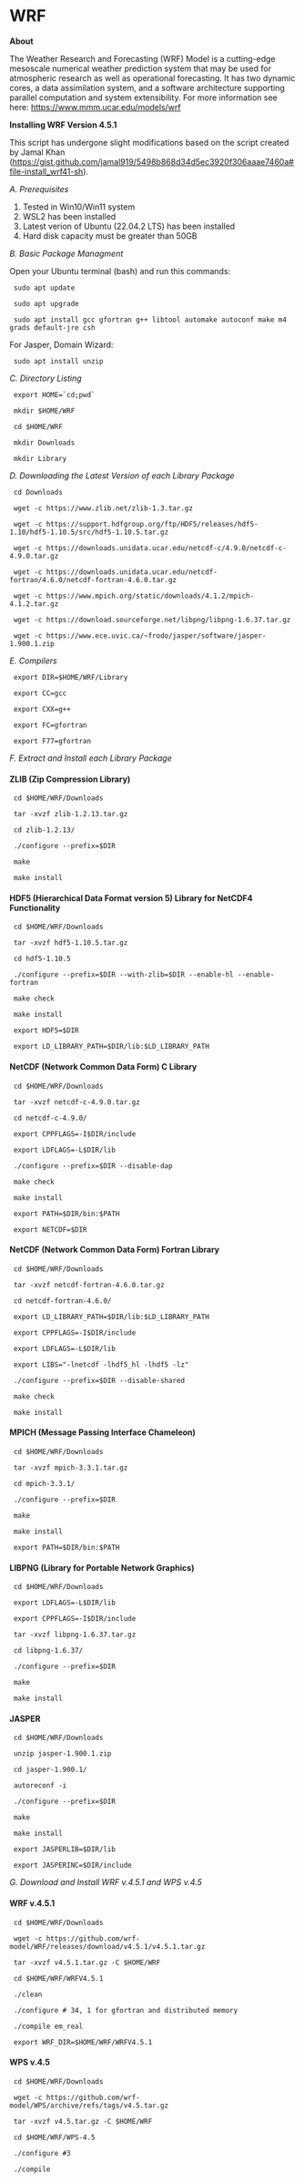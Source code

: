 # WRF

**About**

The Weather Research and Forecasting (WRF) Model is a cutting-edge mesoscale numerical weather prediction system that may be used for atmospheric research as well as operational forecasting. It has two dynamic cores, a data assimilation system, and a software architecture supporting parallel computation and system extensibility. For more information see here:
https://www.mmm.ucar.edu/models/wrf

**Installing WRF Version 4.5.1**

This script has undergone slight modifications based on the script created by Jamal Khan (https://gist.github.com/jamal919/5498b868d34d5ec3920f306aaae7460a#file-install_wrf41-sh).

_A. Prerequisites_
1) Tested in Win10/Win11 system
2) WSL2 has been installed
3) Latest verion of Ubuntu (22.04.2 LTS) has been installed
4) Hard disk capacity must be greater than 50GB

_B. Basic Package Managment_

Open your Ubuntu terminal (bash) and run this commands:

     sudo apt update
  
     sudo apt upgrade
  
     sudo apt install gcc gfortran g++ libtool automake autoconf make m4 grads default-jre csh
  
For Jasper, Domain Wizard:

     sudo apt install unzip

_C. Directory Listing_

     export HOME=`cd;pwd`
  
     mkdir $HOME/WRF
  
     cd $HOME/WRF
  
     mkdir Downloads
     
     mkdir Library

_D. Downloading the Latest Version of each Library Package_

     cd Downloads

     wget -c https://www.zlib.net/zlib-1.3.tar.gz
     
     wget -c https://support.hdfgroup.org/ftp/HDF5/releases/hdf5-1.10/hdf5-1.10.5/src/hdf5-1.10.5.tar.gz
     
     wget -c https://downloads.unidata.ucar.edu/netcdf-c/4.9.0/netcdf-c-4.9.0.tar.gz
     
     wget -c https://downloads.unidata.ucar.edu/netcdf-fortran/4.6.0/netcdf-fortran-4.6.0.tar.gz
     
     wget -c https://www.mpich.org/static/downloads/4.1.2/mpich-4.1.2.tar.gz
     
     wget -c https://download.sourceforge.net/libpng/libpng-1.6.37.tar.gz
     
     wget -c https://www.ece.uvic.ca/~frodo/jasper/software/jasper-1.900.1.zip

_E. Compilers_

     export DIR=$HOME/WRF/Library
     
     export CC=gcc
     
     export CXX=g++
     
     export FC=gfortran
     
     export F77=gfortran

_F. Extract and Install each Library Package_

#### ZLIB (Zip Compression Library)

     cd $HOME/WRF/Downloads
     
     tar -xvzf zlib-1.2.13.tar.gz
     
     cd zlib-1.2.13/
     
     ./configure --prefix=$DIR
     
     make
     
     make install

#### HDF5 (Hierarchical Data Format version 5) Library for NetCDF4 Functionality

     cd $HOME/WRF/Downloads
     
     tar -xvzf hdf5-1.10.5.tar.gz
     
     cd hdf5-1.10.5
     
     ./configure --prefix=$DIR --with-zlib=$DIR --enable-hl --enable-fortran
     
     make check
     
     make install
     
     export HDF5=$DIR
     
     export LD_LIBRARY_PATH=$DIR/lib:$LD_LIBRARY_PATH

     
####  NetCDF (Network Common Data Form) C Library

     cd $HOME/WRF/Downloads
     
     tar -xvzf netcdf-c-4.9.0.tar.gz
     
     cd netcdf-c-4.9.0/
     
     export CPPFLAGS=-I$DIR/include 
     
     export LDFLAGS=-L$DIR/lib
     
     ./configure --prefix=$DIR --disable-dap
     
     make check
     
     make install
     
     export PATH=$DIR/bin:$PATH
     
     export NETCDF=$DIR

#### NetCDF (Network Common Data Form) Fortran Library

     cd $HOME/WRF/Downloads
     
     tar -xvzf netcdf-fortran-4.6.0.tar.gz
     
     cd netcdf-fortran-4.6.0/
     
     export LD_LIBRARY_PATH=$DIR/lib:$LD_LIBRARY_PATH
     
     export CPPFLAGS=-I$DIR/include 
     
     export LDFLAGS=-L$DIR/lib
     
     export LIBS="-lnetcdf -lhdf5_hl -lhdf5 -lz" 
     
     ./configure --prefix=$DIR --disable-shared
     
     make check
     
     make install
     
#### MPICH (Message Passing Interface Chameleon)

     cd $HOME/WRF/Downloads
     
     tar -xvzf mpich-3.3.1.tar.gz
     
     cd mpich-3.3.1/
     
     ./configure --prefix=$DIR
     
     make
     
     make install
     
     export PATH=$DIR/bin:$PATH

 #### LIBPNG (Library for Portable Network Graphics)

     cd $HOME/WRF/Downloads
     
     export LDFLAGS=-L$DIR/lib
     
     export CPPFLAGS=-I$DIR/include
     
     tar -xvzf libpng-1.6.37.tar.gz
     
     cd libpng-1.6.37/
     
     ./configure --prefix=$DIR
     
     make
     
     make install

     
 #### JASPER

     cd $HOME/WRF/Downloads
     
     unzip jasper-1.900.1.zip
     
     cd jasper-1.900.1/
     
     autoreconf -i
     
     ./configure --prefix=$DIR
     
     make
     
     make install
     
     export JASPERLIB=$DIR/lib
     
     export JASPERINC=$DIR/include

_G. Download and Install WRF v.4.5.1 and WPS v.4.5_

#### WRF v.4.5.1

     cd $HOME/WRF/Downloads
     
     wget -c https://github.com/wrf-model/WRF/releases/download/v4.5.1/v4.5.1.tar.gz
     
     tar -xvzf v4.5.1.tar.gz -C $HOME/WRF
     
     cd $HOME/WRF/WRFV4.5.1
     
     ./clean
     
     ./configure # 34, 1 for gfortran and distributed memory
     
     ./compile em_real
     
     export WRF_DIR=$HOME/WRF/WRFV4.5.1

 #### WPS v.4.5

     cd $HOME/WRF/Downloads
     
     wget -c https://github.com/wrf-model/WPS/archive/refs/tags/v4.5.tar.gz
     
     tar -xvzf v4.5.tar.gz -C $HOME/WRF
     
     cd $HOME/WRF/WPS-4.5
     
     ./configure #3
     
     ./compile

 











